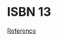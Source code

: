 # ISBN 13 

[Reference](http://en.wikipedia.org/wiki/International_Standard_Book_Number#ISBN-13_check_digit_calculation)

